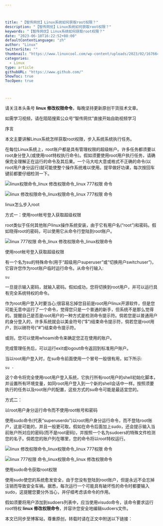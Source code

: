 ```yaml
---



title: "【智传网优】Linux系统如何获取root权限？"
description: "【智传网优】Linux系统如何获取root权限？"
keywords: "【智传网优】Linux系统如何获取root权限？"
date: "2023-06-18T16:22:52+08:00"
defaultContentLanguage: "zh"
author: "Linux"
twitterSite: ""
thumbnail: "https://www.linuxcool.com/wp-content/uploads/2023/02/1676643145191_0.png"
categories:
  - Linux
type: article
githubURL: "https://www.github.com/"
ShowToc: true
TocOpen: true



---
```


请关注本头条号 **linux 修改权限命令**，每晚坚持更新原创干货技术文章。

如需学习视频，请在陌陌搜索公众号“智传网优”直接开始自助视频学习

序言

本文主要讲解Linux系统怎样获取root权限，步入系统系统执行任务。

在每位Linux系统上，root账户都是具有管理权限的超级帐户。许多任务都须要以root身分登入(或使用root特权执行命令)。假如须要使用root用户执行任务，请确保完全理解正在运行的命令及其后果。一个马大哈大意或格式不正确的命令(以root用户身分运行)就可能使整个操作系统难以使用。提早做好功课，每次按回车键前都要仔细检测一下。

![linux权限命令_linux 修改权限命令_linux 777权限 命令](https://www.linuxcool.com/wp-content/uploads/2023/02/1676643145191_0.png)

![linux 修改权限命令_linux权限命令_linux 777权限 命令](https://www.linuxcool.com/wp-content/uploads/2023/02/1676643145191_1.jpg)

linux怎么步入root

方式一：使用root帐号登入获取超级权限

root类似于任何其他账户linux操作系统安装，由于它有用户名(“root”)和密码。假如晓得root的密码，可以使用它从命令行登陆到root账户。

![linux 777权限 命令_linux 修改权限命令_linux权限命令](https://www.linuxcool.com/wp-content/uploads/2023/02/1676643145191_2.jpg)

使用root帐号登入获取超级权限

有一个名为su的特殊命令(用于“超级用户superuser”或“切换用户switchuser”)，它容许您作为root账户临时运行命令。从命令行输入:

```
su
```

一旦提示输入密码，就输入密码。假如成功，您将切换到root用户，并可以运行具有完全系统特权的命令。

作为root用户登入时要当心;很容易忘掉您目前是root用户linux开源软件，但是您可能无意中运行了一个命令，觉得您只是一个普通的新手，但系统不是那么觉得的。提醒自己是否是root用户的一种方式是检测命令提示符。倘若您是以普通用户的身分登入的，许多系统就会以美金符号(“$”)结束命令提示符，倘若您是root用户，则以磅符号(“#”)结束命令提示符。

或则，您可以使用whoami命令来确定您正在使用的账户。

完成管理任务后，可以运行exit或logout命令返回到标准用户账户。

当以root用户登入时，在su命令前面使用一个冒号一般很有用，如下所示:

```
su -

```

这个命令将完全使用root用户登入系统，它执行所有root用户的shell初始化脚本，并设置所有环境变量，如同root用户登入到一个新的shell会话中一样。按照须要执行的任务以及root账户的配置，这些方式的su命令可能是最适宜您的。

方式二：

以root用户身分运行命令而不使用root帐号和密码

使用sudo命令(代表“superuserdo”)以root用户身分运行命令，而不登陆root账户，这是可能的，并且一般更可取。假如在命令后面加上sudo，还会提示输入当前账户所对应的密码(而不是root密码)，并按照一个名为sudoers的特殊文件检测您的名子。倘若您的账户列在哪里，您的命令将以root特权运行。

![linux 修改权限命令_linux权限命令_linux 777权限 命令](https://www.linuxcool.com/wp-content/uploads/2023/02/1676643145191_5.png)

![linux 777权限 命令_linux权限命令_linux 修改权限命令](https://www.linuxcool.com/wp-content/uploads/2023/02/1676643145191_6.jpg)

使用sudo命令获取root权限

使用sudo使您的系统愈发安全，由于您没有登陆到root账户，但是永远不会忘掉注销而导致安全车祸。据悉，每次运行一个可能具有破坏性的命令时都要输入sudo，这提醒您要分外当心，并仔细考虑该命令的作用。

假如须要将用户添加到sudoers列表中，应当使用visudo命令，该命令要求运行root特权 **linux 修改权限命令**，并容许您安全地编辑sudoers文件。

本文已同步至博客站，尊重原创，转载时请在正文中附送以下链接：